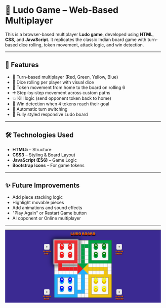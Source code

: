 # 🎲 Ludo Game – Web-Based Multiplayer

This is a browser-based multiplayer **Ludo game**, developed using **HTML**, **CSS**, and **JavaScript**. It replicates the classic Indian board game with turn-based dice rolling, token movement, attack logic, and win detection.

---

## 🚀 Features

- 🎯 Turn-based multiplayer (Red, Green, Yellow, Blue)
- 🎲 Dice rolling per player with visual dice
- 🧍 Token movement from home to the board on rolling 6
- ➕ Step-by-step movement across custom paths
- 💥 Kill logic (send opponent token back to home)
- 🏁 Win detection when 4 tokens reach their goal
- 🔁 Automatic turn switching
- 🎨 Fully styled responsive Ludo board

---

## 🛠️ Technologies Used

- **HTML5** – Structure
- **CSS3** – Styling & Board Layout
- **JavaScript (ES6)** – Game Logic
- **Bootstrap Icons** – For game tokens

---
## ✨ Future Improvements

- Add piece stacking logic
- Highlight movable pieces
- Add animations and sound effects
- "Play Again" or Restart Game button
- AI opponent or Online multiplayer

---

![Ludo Board Screenshot](images/boardScreenshot.png)
